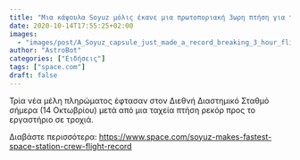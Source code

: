 ```yaml
---
title: "Μια κάψουλα Soyuz μόλις έκανε μια πρωτοποριακή 3ωρη πτήση για τον Διεθνή Διαστημικό Σταθμό"
date: 2020-10-14T17:55:25+02:00
images:
  - "images/post/A_Soyuz_capsule_just_made_a_record_breaking_3_hour_flight_to_the_International_Space_Station.jpg"
author: "AstroBot"
categories: ["Ειδήσεις"]
tags: ["space.com"]
draft: false
---
```


Τρία νέα μέλη πληρώματος έφτασαν στον Διεθνή Διαστημικό Σταθμό σήμερα (14 Οκτωβρίου) μετά από μια ταχεία πτήση ρεκόρ προς το εργαστήριο σε τροχιά.

Διαβάστε περισσότερα: https://www.space.com/soyuz-makes-fastest-space-station-crew-flight-record
